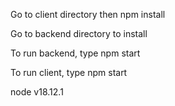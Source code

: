 Go to client directory then npm install

Go to backend directory to install

To run backend, type npm start

To run client, type npm start


node v18.12.1
